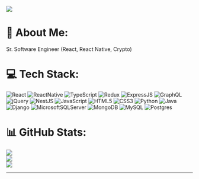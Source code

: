 [![](https://visitcount.itsvg.in/api?id=venus617&icon=0&color=0)](https://visitcount.itsvg.in)

# 💫 About Me:
Sr. Software Engineer (React, React Native, Crypto)<br>


# 💻 Tech Stack:
![React](https://img.shields.io/badge/React-%2320232a.svg?style=flat&logo=react&logoColor=%2361DAFB) ![ReactNative](https://img.shields.io/badge/React_Native-%2320232a.svg?style=flat&logo=react&logoColor=%2361DAFB) ![TypeScript](https://img.shields.io/badge/TypeScript-%23007ACC.svg?style=flat&logo=typescript&logoColor=white) ![Redux](https://img.shields.io/badge/Redux-%23593d88.svg?style=flat&logo=redux&logoColor=white) ![ExpressJS](https://img.shields.io/badge/ExpressJS-%23E0234E.svg?style=flat&logo=expressjs&logoColor=white) ![GraphQL](https://img.shields.io/badge/GraphQL-%23E0234E.svg?style=flat&logo=graphql&logoColor=white) ![jQuery](https://img.shields.io/badge/jQuery-%23E0234E.svg?style=flat&logo=jquery&logoColor=white) ![NestJS](https://img.shields.io/badge/NestJS-%23E0234E.svg?style=flat&logo=nestjs&logoColor=white) ![JavaScript](https://img.shields.io/badge/JavaScript-%23323330.svg?style=flat&logo=javascript&logoColor=%23F7DF1E) ![HTML5](https://img.shields.io/badge/HTML5-%23E34F26.svg?style=flat&logo=html5&logoColor=white) ![CSS3](https://img.shields.io/badge/CSS3-%231572B6.svg?style=flat&logo=css3&logoColor=white) ![Python](https://img.shields.io/badge/Python-%23039BE5.svg?style=flat&logo=python) ![Java](https://img.shields.io/badge/Java-%23323330.svg?style=flat&logo=java&logoColor=%23F7DF1E) ![Django](https://img.shields.io/badge/Django-%2320232a.svg?style=flat&logo=django&logoColor=%2361DAFB) ![MicrosoftSQLServer](https://img.shields.io/badge/Microsoft%20SQL%20Sever-CC2927?style=flat&logo=microsoft%20sql%20server&logoColor=white) ![MongoDB](https://img.shields.io/badge/MongoDB-%234ea94b.svg?style=flat&logo=mongodb&logoColor=white) ![MySQL](https://img.shields.io/badge/MySQL-%2300f.svg?style=flat&logo=mysql&logoColor=white) ![Postgres](https://img.shields.io/badge/Postgres-%23316192.svg?style=flat&logo=postgresql&logoColor=white)
# 📊 GitHub Stats:
![](https://github-readme-stats.vercel.app/api?username=venus617&theme=city_light&hide_border=false&include_all_commits=true&count_private=true)<br/>
![](https://github-readme-streak-stats.herokuapp.com/?user=venus617&theme=city_light&hide_border=false)<br/>
![](https://github-readme-stats.vercel.app/api/top-langs/?username=venus617&theme=city_light&hide_border=false&include_all_commits=true&count_private=true&layout=compact)

---

<!-- Proudly created with GPRM ( https://gprm.itsvg.in ) -->
